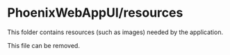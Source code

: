 # PhoenixWebAppUI/resources

This folder contains resources (such as images) needed by the application. 

This file can be removed.
